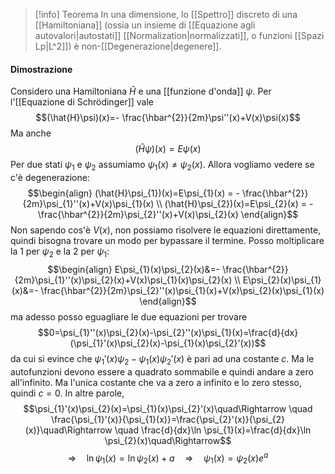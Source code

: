> [!info] Teorema
> In una dimensione, lo [[Spettro]] discreto di una [[Hamiltoniana]] (ossia un insieme di [[Equazione agli autovalori|autostati]] [[Normalization|normalizzati]], o funzioni [[Spazi Lp|L^2]]) è non-[[Degenerazione|degenere]].
#### Dimostrazione
Considero una Hamiltoniana $\hat{H}$ e una [[funzione d'onda]] $\psi$. Per l'[[Equazione di Schrödinger]] vale
$$(\hat{H}\psi)(x)=- \frac{\hbar^{2}}{2m}\psi''(x)+V(x)\psi(x)$$
Ma anche
$$(\hat{H}\psi)(x)=E\psi(x)$$
Per due stati $\psi_{1}$ e $\psi_{2}$ assumiamo $\psi_{1}(x)\neq \psi_{2}(x)$. Allora vogliamo vedere se c'è degenerazione:
$$\begin{align}
(\hat{H}\psi_{1})(x)=E\psi_{1}(x) = - \frac{\hbar^{2}}{2m}\psi_{1}''(x)+V(x)\psi_{1}(x) \\
(\hat{H}\psi_{2})(x)=E\psi_{2}(x) = - \frac{\hbar^{2}}{2m}\psi_{2}''(x)+V(x)\psi_{2}(x)
\end{align}$$
Non sapendo cos'è $V(x)$, non possiamo risolvere le equazioni direttamente, quindi bisogna trovare un modo per bypassare il termine. Posso moltiplicare la 1 per $\psi_{2}$ e la 2 per $\psi_{1}$:
$$\begin{align}
E\psi_{1}(x)\psi_{2}(x)&=- \frac{\hbar^{2}}{2m}\psi_{1}''(x)\psi_{2}(x)+V(x)\psi_{1}(x)\psi_{2}(x) \\
E\psi_{2}(x)\psi_{1}(x)&=- \frac{\hbar^{2}}{2m}\psi_{2}''(x)\psi_{1}(x)+V(x)\psi_{2}(x)\psi_{1}(x)
\end{align}$$
ma adesso posso eguagliare le due equazioni per trovare
$$0=\psi_{1}''(x)\psi_{2}(x)-\psi_{2}''(x)\psi_{1}(x)=\frac{d}{dx}(\psi_{1}'(x)\psi_{2}(x)-\psi_{1}(x)\psi_{2}'(x))$$
da cui si evince che $\psi_{1}'(x)\psi_{2}-\psi_{1}(x)\psi_{2}'(x)$ è pari ad una costante $c$. Ma le autofunzioni devono essere a quadrato sommabile e quindi andare a zero all'infinito. Ma l'unica costante che va a zero a infinito e lo zero stesso, quindi $c=0$. In altre parole,
$$\psi_{1}'(x)\psi_{2}(x)=\psi_{1}(x)\psi_{2}'(x)\quad\Rightarrow \quad \frac{\psi_{1}'(x)}{\psi_{1}(x)}=\frac{\psi_{2}'(x)}{\psi_{2}(x)}\quad\Rightarrow \quad \frac{d}{dx}\ln \psi_{1}(x)=\frac{d}{dx}\ln \psi_{2}(x)\quad\Rightarrow$$
$$\Rightarrow \quad \ln \psi_{1}(x)=\ln \psi_{2}(x)+a\quad\Rightarrow \quad \psi_{1}(x)=\psi_{2}(x)e^{a}$$

